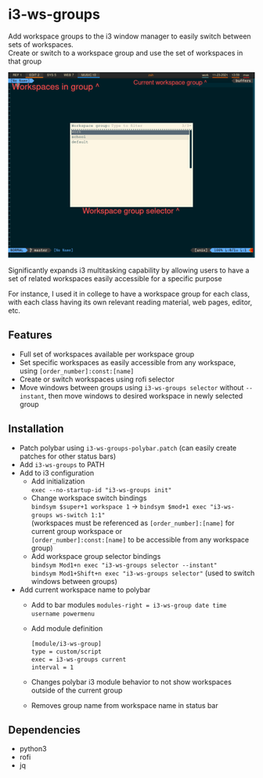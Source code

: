 # i3-ws-groups
Add workspace groups to the i3 window manager to easily switch between sets of workspaces. <br>
Create or switch to a workspace group and use the set of workspaces in that group

![](i3-ws-groups-screenshot.png)

Significantly expands i3 multitasking capability by allowing users to have a set of related workspaces easily accessible for a specific purpose <br>

For instance, I used it in college to have a workspace group for each class, with each class having its own relevant reading material, web pages, editor, etc.

## Features
* Full set of workspaces available per workspace group
* Set specific workspaces as easily accessible from any workspace, using `[order_number]:const:[name]`
* Create or switch workspaces using rofi selector
* Move windows between groups using `i3-ws-groups selector` without `--instant`, then move windows to desired workspace in newly selected group

## Installation
* Patch polybar using `i3-ws-groups-polybar.patch` (can easily create patches for other status bars)
* Add `i3-ws-groups` to PATH
* Add to i3 configuration
  * Add initialization <br>
    `exec --no-startup-id "i3-ws-groups init"`
  * Change workspace switch bindings <br>
    `bindsym $super+1 workspace 1` -> `bindsym $mod+1 exec "i3-ws-groups ws-switch 1:1"` <br>
    (workspaces must be referenced as `[order_number]:[name]` for current group workspace or <br>
    `[order_number]:const:[name]` to be accessible from any workspace group)
  * Add workspace group selector bindings <br> 
    `bindsym Mod1+n exec "i3-ws-groups selector --instant"` <br>
    `bindsym Mod1+Shift+n exec "i3-ws-groups selector"` (used to switch windows between groups)
* Add current workspace name to polybar
  * Add to bar modules
    `modules-right = i3-ws-group date time username powermenu`
  * Add module definition
    ```
    [module/i3-ws-group]
    type = custom/script
    exec = i3-ws-groups current
    interval = 1
     ```
  
  * Changes polybar i3 module behavior to not show workspaces outside of the current group
  * Removes group name from workspace name in status bar

## Dependencies
* python3
* rofi
* jq
